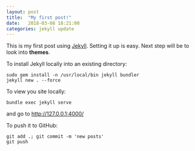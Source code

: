 ```yaml
---
layout: post
title:  "My first post!"
date:   2018-03-08 18:21:00
categories: jekyll update
---
```


This is my first post using [Jekyll][jekyll]. Setting it up is easy. Next step will be to look into **themes**.

To install Jekyll locally into an existing directory:
```shell
sudo gem install -n /usr/local/bin jekyll bundler
jekyll new . --force
```

To view you site locally:
```shell
bundle exec jekyll serve
```
and go to http://127.0.0.1:4000/

To push it to GitHub:
```shell
git add .; git commit -m 'new posts'
git push
```

[jekyll]: https://jekyllrb.com/
